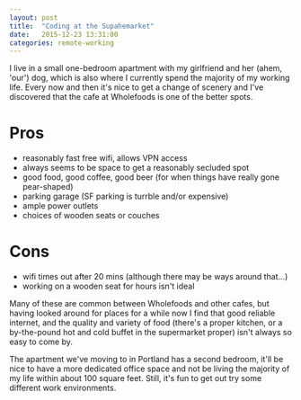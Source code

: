 ```yaml
---
layout: post
title:  "Coding at the Supahemarket"
date:   2015-12-23 13:31:00
categories: remote-working
---
```


I live in a small one-bedroom apartment with my girlfriend and her (ahem, 'our') dog, which is also where I currently spend the majority of my working life. Every now and then it's nice to get a change of scenery and I've discovered that the cafe at Wholefoods is one of the better spots.

# Pros

 - reasonably fast free wifi, allows VPN access
 - always seems to be space to get a reasonably secluded spot
 - good food, good coffee, good beer (for when things have really gone pear-shaped)
 - parking garage (SF parking is turrble and/or expensive)
 - ample power outlets
 - choices of wooden seats or couches

# Cons

 - wifi times out after 20 mins (although there may be ways around that...)
 - working on a wooden seat for hours isn't ideal

Many of these are common between Wholefoods and other cafes, but having looked around for places for a while now I find that good reliable internet, and the quality and variety of food (there's a proper kitchen, or a by-the-pound hot and cold buffet in the supermarket proper) isn't always so easy to come by.

The apartment we've moving to in Portland has a second bedroom, it'll be nice
to have a more dedicated office space and not be living the majority of my life within about 100 square feet. Still, it's fun to get out try some different work environments.
